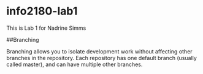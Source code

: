 # info2180-lab1

This is Lab 1 for Nadrine Simms

##Branching

Branching allows you to isolate development work without affecting other branches in the repository. Each repository has one default branch (usually called master), and can have multiple other branches.
